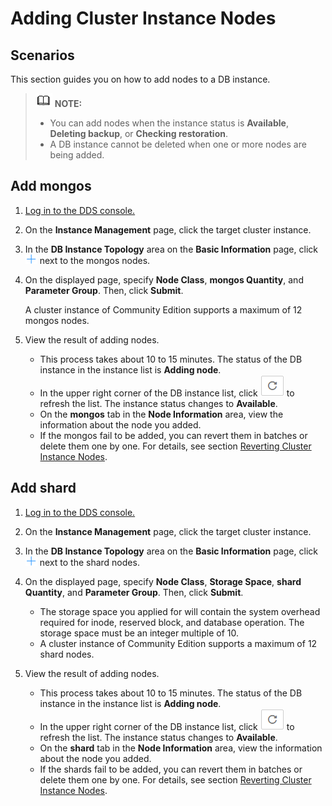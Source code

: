 # Adding Cluster Instance Nodes<a name="en-us_topic_increase_nodes"></a>

## **Scenarios**<a name="section34286219201027"></a>

This section guides you on how to add nodes to a DB instance.

>![](public_sys-resources/icon-note.gif) **NOTE:**   
>-   You can add nodes when the instance status is  **Available**,  **Deleting backup**, or  **Checking restoration**.  
>-   A DB instance cannot be deleted when one or more nodes are being added.  

## Add mongos<a name="section51046890162836"></a>

1.  [Log in to the DDS console.](logging-in-to-the-dds-console.md)
2.  On the  **Instance Management**  page, click the target cluster instance.
3.  In the  **DB Instance Topology**  area on the  **Basic Information**  page, click  ![](figures/icon-add.png)  next to the mongos nodes. 
4.  On the displayed page, specify  **Node Class**,  **mongos Quantity**, and  **Parameter Group**. Then, click  **Submit**.

    A cluster instance of Community Edition supports a maximum of 12 mongos nodes.

5.  View the result of adding nodes.
    -   This process takes about 10 to 15 minutes. The status of the DB instance in the instance list is  **Adding node**. 
    -   In the upper right corner of the DB instance list, click  ![](figures/icon-fresh.png)  to refresh the list. The instance status changes to  **Available**.
    -   On the  **mongos**  tab in the  **Node Information**  area, view the information about the node you added.
    -   If the mongos fail to be added, you can revert them in batches or delete them one by one. For details, see section  [Reverting Cluster Instance Nodes](reverting-cluster-instance-nodes.md).


## Add shard<a name="section3495337616353"></a>

1.  [Log in to the DDS console.](logging-in-to-the-dds-console.md)
2.  On the  **Instance Management**  page, click the target cluster instance.
3.  In the  **DB Instance Topology**  area on the  **Basic Information**  page, click  ![](figures/icon-add.png)  next to the shard nodes. 
4.  On the displayed page, specify  **Node Class**,  **Storage Space**,  **shard Quantity**, and  **Parameter Group**. Then, click  **Submit**.
    -   The storage space you applied for will contain the system overhead required for inode, reserved block, and database operation. The storage space must be an integer multiple of 10.
    -   A cluster instance of Community Edition supports a maximum of 12 shard nodes.

5.  View the result of adding nodes.
    -   This process takes about 10 to 15 minutes. The status of the DB instance in the instance list is  **Adding node**. 
    -   In the upper right corner of the DB instance list, click  ![](figures/icon-fresh.png)  to refresh the list. The instance status changes to  **Available**.
    -   On the  **shard**  tab in the  **Node Information**  area, view the information about the node you added.
    -   If the shards fail to be added, you can revert them in batches or delete them one by one. For details, see section  [Reverting Cluster Instance Nodes](reverting-cluster-instance-nodes.md).


